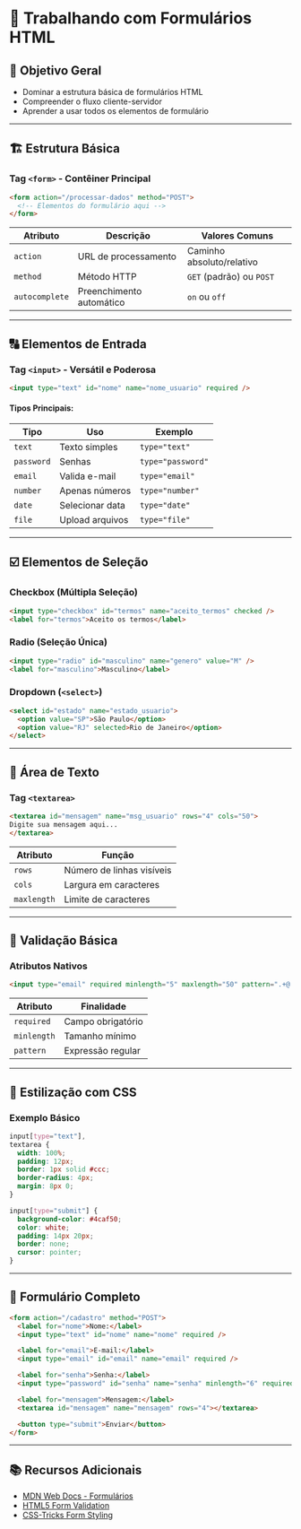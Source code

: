 # 📝 Trabalhando com Formulários HTML

## 🎯 Objetivo Geral

- Dominar a estrutura básica de formulários HTML
- Compreender o fluxo cliente-servidor
- Aprender a usar todos os elementos de formulário

---

## 🏗️ Estrutura Básica

### Tag `<form>` - Contêiner Principal

```html
<form action="/processar-dados" method="POST">
  <!-- Elementos do formulário aqui -->
</form>
```

| Atributo       | Descrição                | Valores Comuns            |
| -------------- | ------------------------ | ------------------------- |
| `action`       | URL de processamento     | Caminho absoluto/relativo |
| `method`       | Método HTTP              | `GET` (padrão) ou `POST`  |
| `autocomplete` | Preenchimento automático | `on` ou `off`             |

---

## 🔠 Elementos de Entrada

### Tag `<input>` - Versátil e Poderosa

```html
<input type="text" id="nome" name="nome_usuario" required />
```

#### Tipos Principais:

| Tipo       | Uso             | Exemplo           |
| ---------- | --------------- | ----------------- |
| `text`     | Texto simples   | `type="text"`     |
| `password` | Senhas          | `type="password"` |
| `email`    | Valida e-mail   | `type="email"`    |
| `number`   | Apenas números  | `type="number"`   |
| `date`     | Selecionar data | `type="date"`     |
| `file`     | Upload arquivos | `type="file"`     |

---

## ☑️ Elementos de Seleção

### Checkbox (Múltipla Seleção)

```html
<input type="checkbox" id="termos" name="aceito_termos" checked />
<label for="termos">Aceito os termos</label>
```

### Radio (Seleção Única)

```html
<input type="radio" id="masculino" name="genero" value="M" />
<label for="masculino">Masculino</label>
```

### Dropdown (`<select>`)

```html
<select id="estado" name="estado_usuario">
  <option value="SP">São Paulo</option>
  <option value="RJ" selected>Rio de Janeiro</option>
</select>
```

---

## 📝 Área de Texto

### Tag `<textarea>`

```html
<textarea id="mensagem" name="msg_usuario" rows="4" cols="50">
Digite sua mensagem aqui...
</textarea>
```

| Atributo    | Função                    |
| ----------- | ------------------------- |
| `rows`      | Número de linhas visíveis |
| `cols`      | Largura em caracteres     |
| `maxlength` | Limite de caracteres      |

---

## 🛑 Validação Básica

### Atributos Nativos

```html
<input type="email" required minlength="5" maxlength="50" pattern=".+@.+\..+" />
```

| Atributo    | Finalidade        |
| ----------- | ----------------- |
| `required`  | Campo obrigatório |
| `minlength` | Tamanho mínimo    |
| `pattern`   | Expressão regular |

---

## 🎨 Estilização com CSS

### Exemplo Básico

```css
input[type="text"],
textarea {
  width: 100%;
  padding: 12px;
  border: 1px solid #ccc;
  border-radius: 4px;
  margin: 8px 0;
}

input[type="submit"] {
  background-color: #4caf50;
  color: white;
  padding: 14px 20px;
  border: none;
  cursor: pointer;
}
```

---

## 🌟 Formulário Completo

```html
<form action="/cadastro" method="POST">
  <label for="nome">Nome:</label>
  <input type="text" id="nome" name="nome" required />

  <label for="email">E-mail:</label>
  <input type="email" id="email" name="email" required />

  <label for="senha">Senha:</label>
  <input type="password" id="senha" name="senha" minlength="6" required />

  <label for="mensagem">Mensagem:</label>
  <textarea id="mensagem" name="mensagem" rows="4"></textarea>

  <button type="submit">Enviar</button>
</form>
```

---

## 📚 Recursos Adicionais

- [MDN Web Docs - Formulários](https://developer.mozilla.org/pt-BR/docs/Learn/Forms)
- [HTML5 Form Validation](https://www.html5rocks.com/en/tutorials/forms/constraintvalidation/)
- [CSS-Tricks Form Styling](https://css-tricks.com/tips-for-web-forms/)
